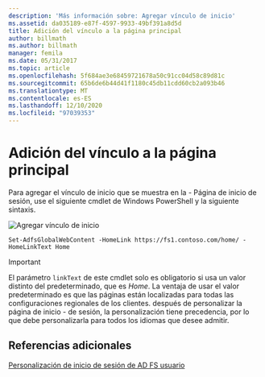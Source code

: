 ```yaml
---
description: 'Más información sobre: Agregar vínculo de inicio'
ms.assetid: da035189-e87f-4597-9933-49bf391a8d5d
title: Adición del vínculo a la página principal
author: billmath
ms.author: billmath
manager: femila
ms.date: 05/31/2017
ms.topic: article
ms.openlocfilehash: 5f684ae3e68459721678a50c91cc04d58c89d81c
ms.sourcegitcommit: 65b6de6b44d41f1180c45db11cdd60cb2a093b46
ms.translationtype: MT
ms.contentlocale: es-ES
ms.lasthandoff: 12/10/2020
ms.locfileid: "97039353"
---
```

# <a name="add-home-link"></a>Adición del vínculo a la página principal

Para agregar el vínculo de inicio que se muestra en la \- Página de inicio de sesión, use el siguiente cmdlet de Windows PowerShell y la siguiente sintaxis.


![Agregar vínculo de inicio](media/AD-FS-user-sign-in-customization/ADFS_Blue_Custom2.png)


`Set-AdfsGlobalWebContent -HomeLink https://fs1.contoso.com/home/ -HomeLinkText Home `


> [!IMPORTANT]
> El parámetro `linkText` de este cmdlet solo es obligatorio si usa un valor distinto del predeterminado, que es *Home*. La ventaja de usar el valor predeterminado es que las páginas están localizadas para todas las configuraciones regionales de los clientes. después de personalizar la página de inicio \- de sesión, la personalización tiene precedencia, por lo que debe personalizarla para todos los idiomas que desee admitir.

## <a name="additional-references"></a>Referencias adicionales
[Personalización de inicio de sesión de AD FS usuario](AD-FS-user-sign-in-customization.md)
